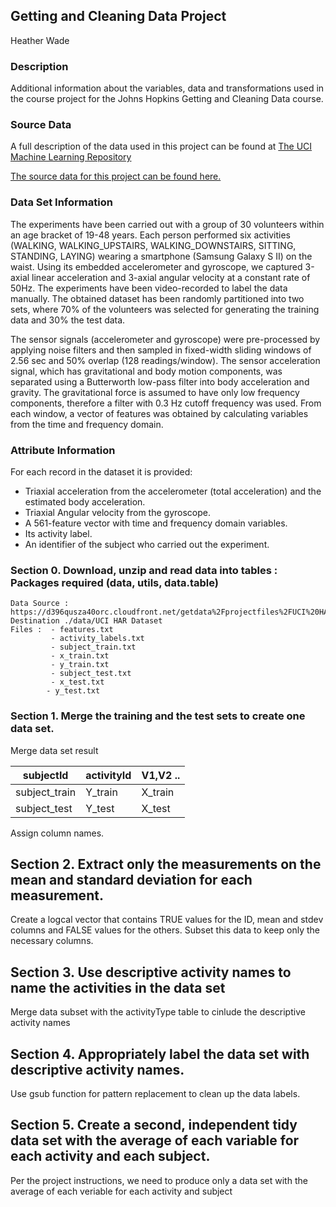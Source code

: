 ## Getting and Cleaning Data Project

Heather Wade

### Description
Additional information about the variables, data and transformations used in the course project for the Johns Hopkins Getting and Cleaning Data course.

### Source Data
A full description of the data used in this project can be found at [The UCI Machine Learning Repository](http://archive.ics.uci.edu/ml/datasets/Human+Activity+Recognition+Using+Smartphones)

[The source data for this project can be found here.](https://d396qusza40orc.cloudfront.net/getdata%2Fprojectfiles%2FUCI%20HAR%20Dataset.zip)

### Data Set Information
The experiments have been carried out with a group of 30 volunteers within an age bracket of 19-48 years. Each person performed six activities (WALKING, WALKING_UPSTAIRS, WALKING_DOWNSTAIRS, SITTING, STANDING, LAYING) wearing a smartphone (Samsung Galaxy S II) on the waist. Using its embedded accelerometer and gyroscope, we captured 3-axial linear acceleration and 3-axial angular velocity at a constant rate of 50Hz. The experiments have been video-recorded to label the data manually. The obtained dataset has been randomly partitioned into two sets, where 70% of the volunteers was selected for generating the training data and 30% the test data. 

The sensor signals (accelerometer and gyroscope) were pre-processed by applying noise filters and then sampled in fixed-width sliding windows of 2.56 sec and 50% overlap (128 readings/window). The sensor acceleration signal, which has gravitational and body motion components, was separated using a Butterworth low-pass filter into body acceleration and gravity. The gravitational force is assumed to have only low frequency components, therefore a filter with 0.3 Hz cutoff frequency was used. From each window, a vector of features was obtained by calculating variables from the time and frequency domain.

### Attribute Information
For each record in the dataset it is provided: 
- Triaxial acceleration from the accelerometer (total acceleration) and the estimated body acceleration. 
- Triaxial Angular velocity from the gyroscope. 
- A 561-feature vector with time and frequency domain variables. 
- Its activity label. 
- An identifier of the subject who carried out the experiment.

### Section 0. Download, unzip and read data into tables : Packages required (data, utils, data.table)
    Data Source : https://d396qusza40orc.cloudfront.net/getdata%2Fprojectfiles%2FUCI%20HAR%20Dataset.zip
    Destination ./data/UCI HAR Dataset
    Files :  - features.txt
             - activity_labels.txt
             - subject_train.txt
             - x_train.txt
             - y_train.txt
             - subject_test.txt
             - x_test.txt
            - y_test.txt
### Section 1. Merge the training and the test sets to create one data set.

Merge data set result

| subjectId     	| activityId 	| V1,V2 .. 	|
|---------------	|------------	|----------	|
| subject_train 	| Y_train    	| X_train  	|
| subject_test  	| Y_test     	| X_test   	|


Assign column names.

## Section 2. Extract only the measurements on the mean and standard deviation for each measurement. 
Create a logcal vector that contains TRUE values for the ID, mean and stdev columns and FALSE values for the others.
Subset this data to keep only the necessary columns.

## Section 3. Use descriptive activity names to name the activities in the data set
Merge data subset with the activityType table to cinlude the descriptive activity names

## Section 4. Appropriately label the data set with descriptive activity names.
Use gsub function for pattern replacement to clean up the data labels.

## Section 5. Create a second, independent tidy data set with the average of each variable for each activity and each subject. 
Per the project instructions, we need to produce only a data set with the average of each veriable for each activity and subject
